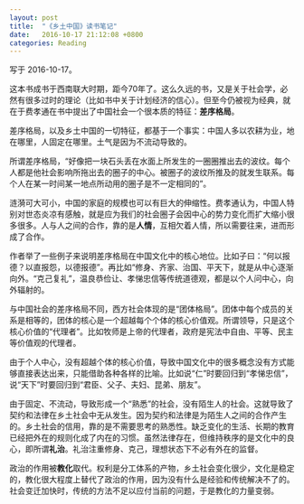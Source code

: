 ```yaml
---
layout: post
title:  "《乡土中国》读书笔记"
date:   2016-10-17 21:12:08 +0800
categories: Reading
---
```


写于 2016-10-17。

这本书成书于西南联大时期，距今70年了。这么久远的书，又是关于社会学，必然有很多过时的理论（比如书中关于计划经济的信心）。但至今仍被视为经典，就在于费孝通在书中提出了中国社会一个很本质的特征：**差序格局**。

差序格局，以及乡土中国的一切特征，都基于一个事实：中国人多以农耕为业，地在哪里，人固定在哪里。土气是因为不流动导致的。

所谓差序格局，“好像把一块石头丢在水面上所发生的一圈圈推出去的波纹。每个人都是他社会影响所拖出去的圈子的中心。被圈子的波纹所推及的就发生联系。每个人在某一时间某一地点所动用的圈子是不一定相同的”。

涟漪可大可小，中国的家庭的规模也可以有巨大的伸缩性。费孝通认为，中国人特别对世态炎凉有感触，就是应为我们的社会圈子会因中心的势力变化而扩大缩小很多很多。人与人之间的合作，靠的是**人情**，互相欠着人情，所以需要往来，进而形成了合作。

作者举了一些例子来说明差序格局在中国文化中的核心地位。比如子曰：“何以报德？以直报怨，以德报德”。再比如“修身、齐家、治国、平天下，就是从中心逐渐向外。“克己复礼”，温良恭俭让、孝悌忠信等传统道德观，都是以个人问中心，向外辐射的。

与中国社会的差序格局不同，西方社会体现的是“团体格局”。团体中每个成员的关系是相等的，团体的核心是一个超越每个个体的核心价值观。所谓领导，只是这个核心价值的“代理者”。比如牧师是上帝的代理者，政府是宪法中自由、平等、民主等价值观的代理者。

由于个人中心，没有超越个体的核心价值，导致中国文化中的很多概念没有方式能够直接表达出来，只能借助各种各样的比喻。比如说“仁”时要回归到“孝悌忠信”，说“天下”时要回归到“君臣、父子、夫妇、昆弟、朋友”。

由于固定、不流动，导致形成一个“熟悉”的社会，没有陌生人的社会。这就导致了契约和法律在乡土社会中无从发生。因为契约和法律是为陌生人之间的合作产生的。乡土社会的信用，靠的是不需要思考的熟悉性。缺乏变化的生活、长期的教育已经把外在的规则化成了内在的习惯。虽然法律存在，但维持秩序的是文化中的良心，即所谓**礼治**。礼治注重修身、克己，理想状态下不必有外在的监督。

政治的作用被**教化**取代。权利是分工体系的产物，乡土社会变化很少，文化是稳定的，教化很大程度上替代了政治的作用，因为没有什么是经验和传统解决不了的。社会变迁加快时，传统的方法不足以应付当前的问题，于是教化的力量变弱。

